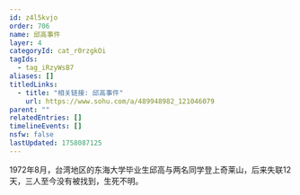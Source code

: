 ```yaml
---
id: z4l5kvjo
order: 706
name: 邱高事件
layer: 4
categoryId: cat_r0rzgkOi
tagIds:
  - tag_iRzyWsB7
aliases: []
titledLinks:
  - title: "相关链接: 邱高事件"
    url: https://www.sohu.com/a/489948982_121046079
parent: ""
relatedEntries: []
timelineEvents: []
nsfw: false
lastUpdated: 1758087125
---
```


1972年8月，台湾地区的东海大学毕业生邱高与两名同学登上奇莱山，后来失联12天，三人至今没有被找到，生死不明。